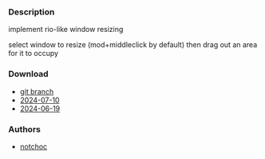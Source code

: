 ### Description
implement rio-like window resizing

select window to resize (mod+middleclick by default) then drag out an area for it to occupy

### Download
- [git branch](https://codeberg.org/notchoc/dwl/src/branch/dragresize)
- [2024-07-10](https://codeberg.org/dwl/dwl-patches/raw/branch/main/patches/dragresize/dragresize.patch)
- [2024-06-19](https://codeberg.org/dwl/dwl-patches/raw/commit/8c75e6dbc1728bf70d42547222464f496d9ea613/patches/dragresize/dragresize.patch)

### Authors
- [notchoc](https://codeberg.org/notchoc)
